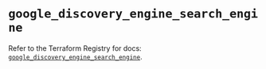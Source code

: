 # `google_discovery_engine_search_engine`

Refer to the Terraform Registry for docs: [`google_discovery_engine_search_engine`](https://registry.terraform.io/providers/hashicorp/google-beta/5.35.0/docs/resources/google_discovery_engine_search_engine).
